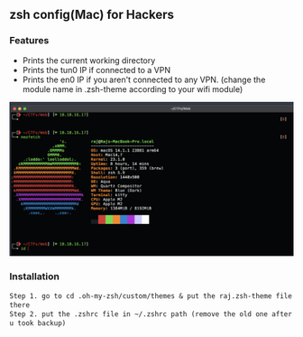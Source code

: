 ## zsh config(Mac) for Hackers

### Features
- Prints the current working directory
- Prints the tun0 IP if connected to a VPN
- Prints the en0 IP if you aren't connected to any VPN. (change the module name in .zsh-theme according to your wifi module)

![](zsh.png)


### Installation
```
Step 1. go to cd .oh-my-zsh/custom/themes & put the raj.zsh-theme file there
Step 2. put the .zshrc file in ~/.zshrc path (remove the old one after u took backup)
```
